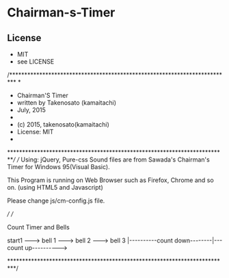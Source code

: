 # Chairman-s-Timer

## License
* MIT  
 * see LICENSE
 
/**************************************************************************
*
*  Chairman'S Timer
*  written by Takenosato (kamaitachi)
*  July, 2015
* 
*  (c) 2015, takenosato(kamaitachi)
*   License: MIT
* 
**************************************************************************/
/*
  Using: jQuery, Pure-css
    Sound files are from Sawada's Chairman's Timer for Windows 95(Visual Basic).
  
  This Program is running on Web Browser such as Firefox, Chrome and so on.
  (using HTML5 and Javascript)

  Please change js/cm-config.js file.

*/
/*

  Count Timer and Bells

  start1  --->  bell 1  --->  bell 2  --->  bell 3
  |----------count down--------|---count up---------->

**************************************************************************/
